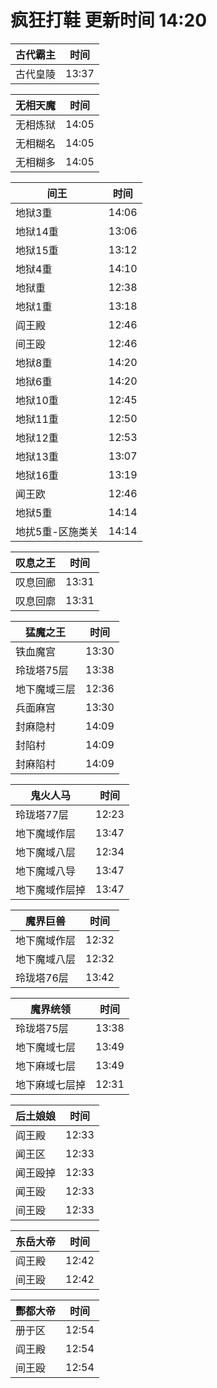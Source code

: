 # 疯狂打鞋 更新时间 14:20

| 古代霸主   | 时间    |
|--------|-------|
| 古代皇陵 | 13:37 |

| 无相天魔   | 时间    |
|--------|-------|
| 无相炼狱 | 14:05 |
| 无相糊名 | 14:05 |
| 无相糊多 | 14:05 |

| 间王   | 时间    |
|--------|-------|
| 地狱3重 | 14:06 |
| 地狱14重 | 13:06 |
| 地狱15重 | 13:12 |
| 地狱4重 | 14:10 |
| 地狱重 | 12:38 |
| 地狱1重 | 13:18 |
| 阎王殿 | 12:46 |
| 间王殴 | 12:46 |
| 地狱8重 | 14:20 |
| 地狱6重 | 14:20 |
| 地狱10重 | 12:45 |
| 地狱11重 | 12:50 |
| 地狱12重 | 12:53 |
| 地狱13重 | 13:07 |
| 地狱16重 | 13:19 |
| 闻王欧 | 12:46 |
| 地狱5重 | 14:14 |
| 地扰5重-区施类关 | 14:14 |

| 叹息之王   | 时间    |
|--------|-------|
| 叹息回廊 | 13:31 |
| 叹息回廓 | 13:31 |

| 猛魔之王   | 时间    |
|--------|-------|
| 铁血魔宫 | 13:30 |
| 玲珑塔75层 | 13:38 |
| 地下魔域三层 | 12:36 |
| 兵面麻宫 | 13:30 |
| 封麻隐村 | 14:09 |
| 封陷村 | 14:09 |
| 封麻陷村 | 14:09 |

| 鬼火人马   | 时间    |
|--------|-------|
| 玲珑塔77层 | 12:23 |
| 地下魔域作层 | 13:47 |
| 地下魔域八层 | 12:34 |
| 地下魔域八导 | 13:47 |
| 地下魔域作层掉 | 13:47 |

| 魔界巨兽   | 时间    |
|--------|-------|
| 地下魔域作层 | 12:32 |
| 地下魔域八层 | 12:32 |
| 玲珑塔76层 | 13:42 |

| 魔界统领   | 时间    |
|--------|-------|
| 玲珑塔75层 | 13:38 |
| 地下魔域七层 | 13:49 |
| 地下麻域七层 | 13:49 |
| 地下麻域七层掉 | 12:31 |

| 后土娘娘   | 时间    |
|--------|-------|
| 阎王殿 | 12:33 |
| 闻王区 | 12:33 |
| 闻王殴掉 | 12:33 |
| 闻王殴 | 12:33 |
| 间王殴 | 12:33 |

| 东岳大帝   | 时间    |
|--------|-------|
| 阎王殿 | 12:42 |
| 间王殴 | 12:42 |

| 酆都大帝   | 时间    |
|--------|-------|
| 册于区 | 12:54 |
| 阎王殿 | 12:54 |
| 间王殴 | 12:54 |